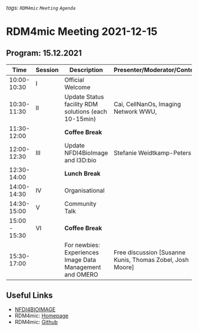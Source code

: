 ###### tags: `RDM4mic` `Meeting` `Agenda`

# RDM4mic Meeting 2021-12-15

## Program: 15.12.2021 
Time | Session | Description | Presenter/Moderator/Content 
--- | --- | --- | ---
10:00-10:30 | I | Official Welcome|
10:30-11:30 | II | Update Status facility RDM solutions (each 10-15min)|Cai, CellNanOs, Imaging Network WWU,
11:30-12:00 | |**Coffee Break**|
12:00-12:30 | III | Update NFDI4BioImage and I3D:bio | Stefanie Weidtkamp-Peters |
12:30-14:00 |  | **Lunch Break** | |
14:00-14:30 | IV | Organisational | |
14:30-15:00 | V | Community Talk |
15:00 - 15:30 | VI | **Coffee Break**|
15:30-17:00 | | For newbies: Experiences Image Data Management and OMERO | Free discussion [Susanne Kunis, Thomas Zobel, Josh Moore] 



## Useful Links
* [NFDI4BIOIMAGE](https://nfdi4bioimage.de/home/)
* RDM4mic: [Homepage](https://german-bioimaging.github.io/RDM4mic.github.io/)
* RDM4mic: [Github](https://github.com/German-BioImaging/RDM4mic)